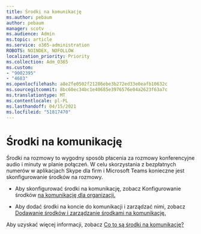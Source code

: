 ```yaml
---
title: Środki na komunikację
ms.author: pebaum
author: pebaum
manager: scotv
ms.audience: Admin
ms.topic: article
ms.service: o365-administration
ROBOTS: NOINDEX, NOFOLLOW
localization_priority: Priority
ms.collection: Adm_O365
ms.custom:
- "9002395"
- "4683"
ms.openlocfilehash: a8e2fe0502f21286ebe3b272ed33e0eafb10632c
ms.sourcegitcommit: 8bc60ec34bc1e40685e3976576e04a2623f63a7c
ms.translationtype: MT
ms.contentlocale: pl-PL
ms.lasthandoff: 04/15/2021
ms.locfileid: "51817470"
---
```

# <a name="communication-credits"></a>Środki na komunikację

Środki na rozmowy to wygodny sposób płacenia za rozmowy konferencyjne audio i minuty w planie połączeń. W celu skorzystania z bezpłatnych numerów w aplikacjach Skype dla firm i Microsoft Teams konieczne jest skonfigurowanie środków na rozmowy.

- Aby skonfigurować środki na komunikację, zobacz Konfigurowanie środków [na komunikację dla organizacji.](https://docs.microsoft.com/microsoftteams/set-up-communications-credits-for-your-organization) 

- Aby dodać środki na koncie do komunikacji i zarządzać nimi, zobacz [Dodawanie środków i zarządzanie środkami na komunikację.](https://docs.microsoft.com/microsoftteams/add-funds-and-manage-communications-credits) 

Aby uzyskać więcej informacji, zobacz [Co to są środki na komunikację?](https://docs.microsoft.com/microsoftteams/what-are-communications-credits)
